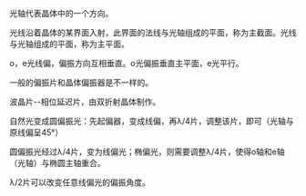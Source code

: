 光轴代表晶体中的一个方向。

光线沿着晶体的某界面入射，此界面的法线与光轴组成的平面，称为主截面。光线与光轴组成的平面，称为主平面。

o，e光线偏，偏振方向互相垂直。o光偏振垂直主平面，e光平行。

一般的偏振片和晶体偏振器是不一样的。

波晶片--相位延迟片，由双折射晶体制作。



自然光变成圆偏振光：先起偏器，变成线偏，再λ/4片，调整该片，即可（光轴与原线偏呈45°）

圆偏振光经过λ/4片，变为线偏光；椭偏光，则需要调整λ/4片，使得o轴和e轴（光轴）与椭圆主轴重合。

λ/2片可以改变任意线偏光的偏振角度。

